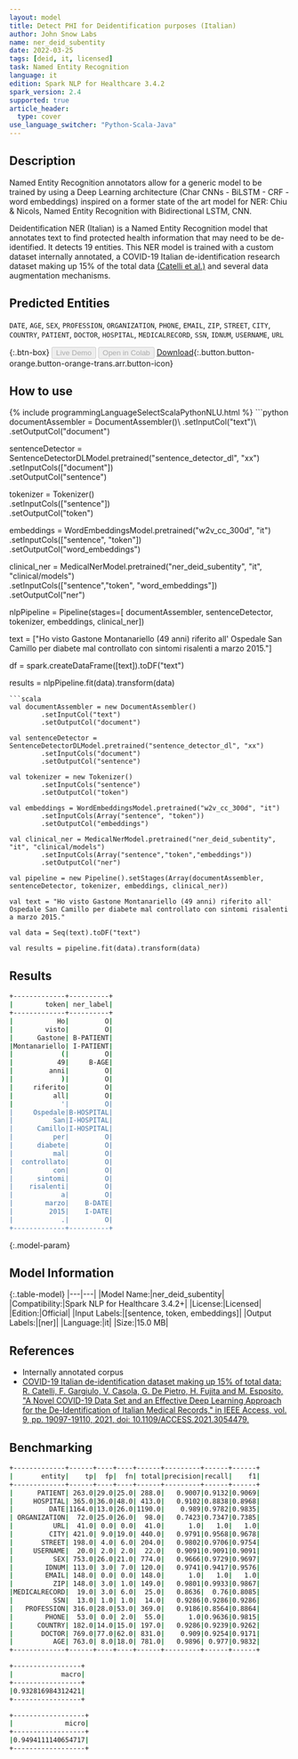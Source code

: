 ```yaml
---
layout: model
title: Detect PHI for Deidentification purposes (Italian)
author: John Snow Labs
name: ner_deid_subentity
date: 2022-03-25
tags: [deid, it, licensed]
task: Named Entity Recognition
language: it
edition: Spark NLP for Healthcare 3.4.2
spark_version: 2.4
supported: true
article_header:
  type: cover
use_language_switcher: "Python-Scala-Java"
---
```


## Description

Named Entity Recognition annotators allow for a generic model to be trained by using a Deep Learning architecture (Char CNNs - BiLSTM - CRF - word embeddings) inspired on a former state of the art model for NER: Chiu & Nicols, Named Entity Recognition with Bidirectional LSTM, CNN.

Deidentification NER (Italian) is a Named Entity Recognition model that annotates text to find protected health information that may need to be de-identified. It detects 19 entities. This NER model is trained with a custom dataset internally annotated, a COVID-19 Italian de-identification research dataset making up 15% of the total data [(Catelli et al.)](https://ieeexplore.ieee.org/document/9335570) and several data augmentation mechanisms.

## Predicted Entities

`DATE`, `AGE`, `SEX`, `PROFESSION`, `ORGANIZATION`, `PHONE`, `EMAIL`, `ZIP`, `STREET`, `CITY`, `COUNTRY`, `PATIENT`, `DOCTOR`, `HOSPITAL`, `MEDICALRECORD`, `SSN`, `IDNUM`, `USERNAME`, `URL`

{:.btn-box}
<button class="button button-orange" disabled>Live Demo</button>
<button class="button button-orange" disabled>Open in Colab</button>
[Download](https://s3.amazonaws.com/auxdata.johnsnowlabs.com/clinical/models/ner_deid_subentity_it_3.4.2_2.4_1648218077881.zip){:.button.button-orange.button-orange-trans.arr.button-icon}

## How to use



<div class="tabs-box" markdown="1">
{% include programmingLanguageSelectScalaPythonNLU.html %}
```python
documentAssembler = DocumentAssembler()\
        .setInputCol("text")\
        .setOutputCol("document")
        
sentenceDetector = SentenceDetectorDLModel.pretrained("sentence_detector_dl", "xx")\
        .setInputCols(["document"])\
        .setOutputCol("sentence")

tokenizer = Tokenizer()\
        .setInputCols(["sentence"])\
        .setOutputCol("token")

embeddings = WordEmbeddingsModel.pretrained("w2v_cc_300d", "it")\
        .setInputCols(["sentence", "token"])\
        .setOutputCol("word_embeddings")

clinical_ner = MedicalNerModel.pretrained("ner_deid_subentity", "it", "clinical/models")\
        .setInputCols(["sentence","token", "word_embeddings"])\
        .setOutputCol("ner")

nlpPipeline = Pipeline(stages=[
        documentAssembler,
        sentenceDetector,
        tokenizer,
        embeddings,
        clinical_ner])

text = ["Ho visto Gastone Montanariello (49 anni) riferito all' Ospedale San Camillo per diabete mal controllato con sintomi risalenti a marzo 2015."]

df = spark.createDataFrame([text]).toDF("text")

results = nlpPipeline.fit(data).transform(data)
```
```scala
val documentAssembler = new DocumentAssembler()
        .setInputCol("text")
        .setOutputCol("document")

val sentenceDetector = SentenceDetectorDLModel.pretrained("sentence_detector_dl", "xx")
        .setInputCols("document")
        .setOutputCol("sentence")

val tokenizer = new Tokenizer()
        .setInputCols("sentence")
        .setOutputCol("token")

val embeddings = WordEmbeddingsModel.pretrained("w2v_cc_300d", "it")
        .setInputCols(Array("sentence", "token"))
        .setOutputCol("embeddings")

val clinical_ner = MedicalNerModel.pretrained("ner_deid_subentity", "it", "clinical/models")
        .setInputCols(Array("sentence","token","embeddings"))
        .setOutputCol("ner")

val pipeline = new Pipeline().setStages(Array(documentAssembler, sentenceDetector, tokenizer, embeddings, clinical_ner))

val text = "Ho visto Gastone Montanariello (49 anni) riferito all' Ospedale San Camillo per diabete mal controllato con sintomi risalenti a marzo 2015."

val data = Seq(text).toDF("text")

val results = pipeline.fit(data).transform(data)
```
</div>

## Results

```bash
+-------------+----------+
|        token| ner_label|
+-------------+----------+
|           Ho|         O|
|        visto|         O|
|      Gastone| B-PATIENT|
|Montanariello| I-PATIENT|
|            (|         O|
|           49|     B-AGE|
|         anni|         O|
|            )|         O|
|     riferito|         O|
|          all|         O|
|            '|         O|
|     Ospedale|B-HOSPITAL|
|          San|I-HOSPITAL|
|      Camillo|I-HOSPITAL|
|          per|         O|
|      diabete|         O|
|          mal|         O|
|  controllato|         O|
|          con|         O|
|      sintomi|         O|
|    risalenti|         O|
|            a|         O|
|        marzo|    B-DATE|
|         2015|    I-DATE|
|            .|         O|
+-------------+----------+
```

{:.model-param}
## Model Information

{:.table-model}
|---|---|
|Model Name:|ner_deid_subentity|
|Compatibility:|Spark NLP for Healthcare 3.4.2+|
|License:|Licensed|
|Edition:|Official|
|Input Labels:|[sentence, token, embeddings]|
|Output Labels:|[ner]|
|Language:|it|
|Size:|15.0 MB|

## References

- Internally annotated corpus
- [COVID-19 Italian de-identification dataset making up 15% of total data: R. Catelli, F. Gargiulo, V. Casola, G. De Pietro, H. Fujita and M. Esposito, "A Novel COVID-19 Data Set and an Effective Deep Learning Approach for the De-Identification of Italian Medical Records," in IEEE Access, vol. 9, pp. 19097-19110, 2021, doi: 10.1109/ACCESS.2021.3054479.](https://ieeexplore.ieee.org/document/9335570)

## Benchmarking

```bash
+-------------+------+----+----+------+---------+------+------+
|       entity|    tp|  fp|  fn| total|precision|recall|    f1|
+-------------+------+----+----+------+---------+------+------+
|      PATIENT| 263.0|29.0|25.0| 288.0|   0.9007|0.9132|0.9069|
|     HOSPITAL| 365.0|36.0|48.0| 413.0|   0.9102|0.8838|0.8968|
|         DATE|1164.0|13.0|26.0|1190.0|    0.989|0.9782|0.9835|
| ORGANIZATION|  72.0|25.0|26.0|  98.0|   0.7423|0.7347|0.7385|
|          URL|  41.0| 0.0| 0.0|  41.0|      1.0|   1.0|   1.0|
|         CITY| 421.0| 9.0|19.0| 440.0|   0.9791|0.9568|0.9678|
|       STREET| 198.0| 4.0| 6.0| 204.0|   0.9802|0.9706|0.9754|
|     USERNAME|  20.0| 2.0| 2.0|  22.0|   0.9091|0.9091|0.9091|
|          SEX| 753.0|26.0|21.0| 774.0|   0.9666|0.9729|0.9697|
|        IDNUM| 113.0| 3.0| 7.0| 120.0|   0.9741|0.9417|0.9576|
|        EMAIL| 148.0| 0.0| 0.0| 148.0|      1.0|   1.0|   1.0|
|          ZIP| 148.0| 3.0| 1.0| 149.0|   0.9801|0.9933|0.9867|
|MEDICALRECORD|  19.0| 3.0| 6.0|  25.0|   0.8636|  0.76|0.8085|
|          SSN|  13.0| 1.0| 1.0|  14.0|   0.9286|0.9286|0.9286|
|   PROFESSION| 316.0|28.0|53.0| 369.0|   0.9186|0.8564|0.8864|
|        PHONE|  53.0| 0.0| 2.0|  55.0|      1.0|0.9636|0.9815|
|      COUNTRY| 182.0|14.0|15.0| 197.0|   0.9286|0.9239|0.9262|
|       DOCTOR| 769.0|77.0|62.0| 831.0|    0.909|0.9254|0.9171|
|          AGE| 763.0| 8.0|18.0| 781.0|   0.9896| 0.977|0.9832|
+-------------+------+----+----+------+---------+------+------+

+-----------------+
|            macro|
+-----------------+
|0.932816984312421|
+-----------------+

+------------------+
|             micro|
+------------------+
|0.9494111140654717|
+------------------+
```